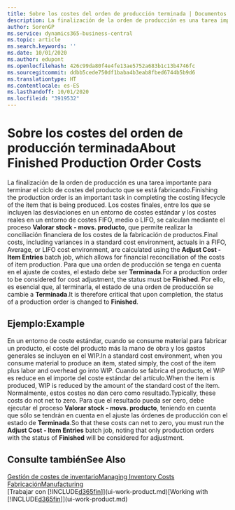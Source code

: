 ```yaml
---
title: Sobre los costes del orden de producción terminada | Documentos de Microsoft
description: La finalización de la orden de producción es una tarea importante para terminar el ciclo de costes del producto que se está fabricando. Los costes finales, incluidas las desviaciones en un entorno de costes estándar, costes reales en un entorno de costes FIFO, medio o LIFO, se calculan mediante el proceso de trabajo por lotes Costes ajustados - movimientos de productos.
author: SorenGP
ms.service: dynamics365-business-central
ms.topic: article
ms.search.keywords: ''
ms.date: 10/01/2020
ms.author: edupont
ms.openlocfilehash: 426c99da80f4e4fe13ae5752a683b1c13b4746fc
ms.sourcegitcommit: ddbb5cede750df1baba4b3eab8fbed6744b5b9d6
ms.translationtype: HT
ms.contentlocale: es-ES
ms.lasthandoff: 10/01/2020
ms.locfileid: "3919532"
---
```

# <a name="about-finished-production-order-costs"></a><span data-ttu-id="55985-104">Sobre los costes del orden de producción terminada</span><span class="sxs-lookup"><span data-stu-id="55985-104">About Finished Production Order Costs</span></span>
<span data-ttu-id="55985-105">La finalización de la orden de producción es una tarea importante para terminar el ciclo de costes del producto que se está fabricando.</span><span class="sxs-lookup"><span data-stu-id="55985-105">Finishing the production order is an important task in completing the costing lifecycle of the item that is being produced.</span></span> <span data-ttu-id="55985-106">Los costes finales, entre los que se incluyen las desviaciones en un entorno de costes estándar y los costes reales en un entorno de costes FIFO, medio o LIFO, se calculan mediante el proceso **Valorar stock - movs. producto**, que permite realizar la conciliación financiera de los costes de la fabricación de productos.</span><span class="sxs-lookup"><span data-stu-id="55985-106">Final costs, including variances in a standard cost environment, actuals in a FIFO, Average, or LIFO cost environment, are calculated using the **Adjust Cost - Item Entries** batch job, which allows for financial reconciliation of the costs of item production.</span></span> <span data-ttu-id="55985-107">Para que una orden de producción se tenga en cuenta en el ajuste de costes, el estado debe ser **Terminada**.</span><span class="sxs-lookup"><span data-stu-id="55985-107">For a production order to be considered for cost adjustment, the status must be **Finished**.</span></span> <span data-ttu-id="55985-108">Por ello, es esencial que, al terminarla, el estado de una orden de producción se cambie a **Terminada**.</span><span class="sxs-lookup"><span data-stu-id="55985-108">It is therefore critical that upon completion, the status of a production order is changed to **Finished**.</span></span>  

## <a name="example"></a><span data-ttu-id="55985-109">Ejemplo:</span><span class="sxs-lookup"><span data-stu-id="55985-109">Example</span></span>  
 <span data-ttu-id="55985-110">En un entorno de coste estándar, cuando se consume material para fabricar un producto, el coste del producto más la mano de obra y los gastos generales se incluyen en el WIP.</span><span class="sxs-lookup"><span data-stu-id="55985-110">In a standard cost environment, when you consume material to produce an item, stated simply, the cost of the item plus labor and overhead go into WIP.</span></span> <span data-ttu-id="55985-111">Cuando se fabrica el producto, el WIP es reduce en el importe del coste estándar del artículo.</span><span class="sxs-lookup"><span data-stu-id="55985-111">When the item is produced, WIP is reduced by the amount of the standard cost of the item.</span></span> <span data-ttu-id="55985-112">Normalmente, estos costes no dan cero como resultado.</span><span class="sxs-lookup"><span data-stu-id="55985-112">Typically, these costs do not net to zero.</span></span> <span data-ttu-id="55985-113">Para que el resultado pueda ser cero, debe ejecutar el proceso **Valorar stock - movs. producto**, teniendo en cuenta que sólo se tendrán en cuenta en el ajuste las órdenes de producción con el estado de **Terminada**.</span><span class="sxs-lookup"><span data-stu-id="55985-113">So that these costs can net to zero, you must run the **Adjust Cost - Item Entries** batch job, noting that only production orders with the status of **Finished** will be considered for adjustment.</span></span>  

## <a name="see-also"></a><span data-ttu-id="55985-114">Consulte también</span><span class="sxs-lookup"><span data-stu-id="55985-114">See Also</span></span>  
[<span data-ttu-id="55985-115">Gestión de costes de inventario</span><span class="sxs-lookup"><span data-stu-id="55985-115">Managing Inventory Costs</span></span>](finance-manage-inventory-costs.md)  
[<span data-ttu-id="55985-116">Fabricación</span><span class="sxs-lookup"><span data-stu-id="55985-116">Manufacturing</span></span>](production-manage-manufacturing.md)  
<span data-ttu-id="55985-117">[Trabajar con [!INCLUDE[d365fin](includes/d365fin_md.md)]](ui-work-product.md)</span><span class="sxs-lookup"><span data-stu-id="55985-117">[Working with [!INCLUDE[d365fin](includes/d365fin_md.md)]](ui-work-product.md)</span></span>
